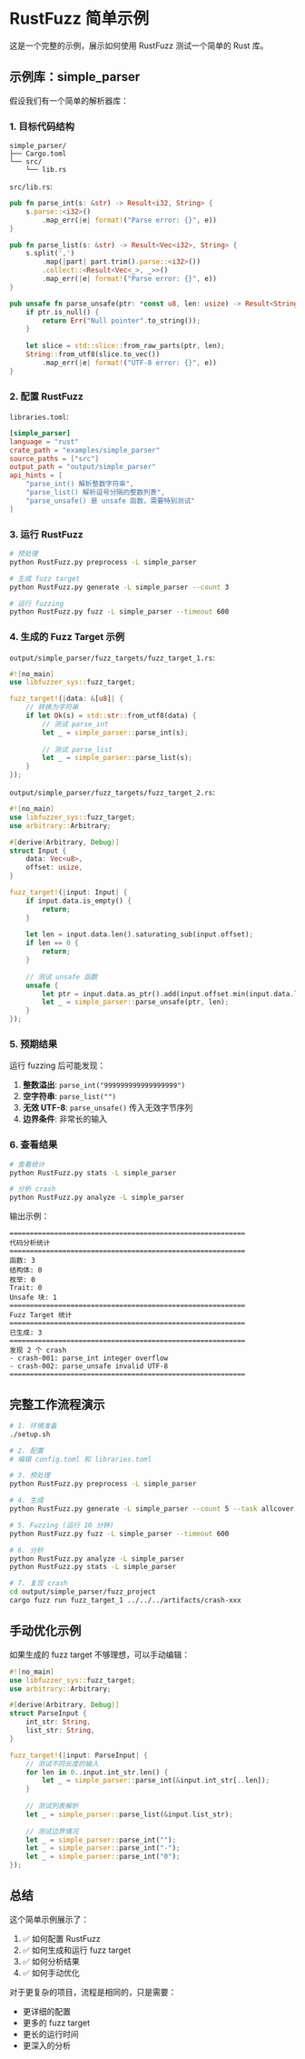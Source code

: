# RustFuzz 简单示例

这是一个完整的示例，展示如何使用 RustFuzz 测试一个简单的 Rust 库。

## 示例库：simple_parser

假设我们有一个简单的解析器库：

### 1. 目标代码结构

```
simple_parser/
├── Cargo.toml
└── src/
    └── lib.rs
```

`src/lib.rs`:
```rust
pub fn parse_int(s: &str) -> Result<i32, String> {
    s.parse::<i32>()
        .map_err(|e| format!("Parse error: {}", e))
}

pub fn parse_list(s: &str) -> Result<Vec<i32>, String> {
    s.split(',')
        .map(|part| part.trim().parse::<i32>())
        .collect::<Result<Vec<_>, _>>()
        .map_err(|e| format!("Parse error: {}", e))
}

pub unsafe fn parse_unsafe(ptr: *const u8, len: usize) -> Result<String, String> {
    if ptr.is_null() {
        return Err("Null pointer".to_string());
    }
    
    let slice = std::slice::from_raw_parts(ptr, len);
    String::from_utf8(slice.to_vec())
        .map_err(|e| format!("UTF-8 error: {}", e))
}
```

### 2. 配置 RustFuzz

`libraries.toml`:
```toml
[simple_parser]
language = "rust"
crate_path = "examples/simple_parser"
source_paths = ["src"]
output_path = "output/simple_parser"
api_hints = [
    "parse_int() 解析整数字符串",
    "parse_list() 解析逗号分隔的整数列表",
    "parse_unsafe() 是 unsafe 函数，需要特别测试"
]
```

### 3. 运行 RustFuzz

```bash
# 预处理
python RustFuzz.py preprocess -L simple_parser

# 生成 fuzz target
python RustFuzz.py generate -L simple_parser --count 3

# 运行 fuzzing
python RustFuzz.py fuzz -L simple_parser --timeout 600
```

### 4. 生成的 Fuzz Target 示例

`output/simple_parser/fuzz_targets/fuzz_target_1.rs`:
```rust
#![no_main]
use libfuzzer_sys::fuzz_target;

fuzz_target!(|data: &[u8]| {
    // 转换为字符串
    if let Ok(s) = std::str::from_utf8(data) {
        // 测试 parse_int
        let _ = simple_parser::parse_int(s);
        
        // 测试 parse_list
        let _ = simple_parser::parse_list(s);
    }
});
```

`output/simple_parser/fuzz_targets/fuzz_target_2.rs`:
```rust
#![no_main]
use libfuzzer_sys::fuzz_target;
use arbitrary::Arbitrary;

#[derive(Arbitrary, Debug)]
struct Input {
    data: Vec<u8>,
    offset: usize,
}

fuzz_target!(|input: Input| {
    if input.data.is_empty() {
        return;
    }
    
    let len = input.data.len().saturating_sub(input.offset);
    if len == 0 {
        return;
    }
    
    // 测试 unsafe 函数
    unsafe {
        let ptr = input.data.as_ptr().add(input.offset.min(input.data.len()));
        let _ = simple_parser::parse_unsafe(ptr, len);
    }
});
```

### 5. 预期结果

运行 fuzzing 后可能发现：

1. **整数溢出**: `parse_int("999999999999999999")`
2. **空字符串**: `parse_list("")`
3. **无效 UTF-8**: `parse_unsafe()` 传入无效字节序列
4. **边界条件**: 非常长的输入

### 6. 查看结果

```bash
# 查看统计
python RustFuzz.py stats -L simple_parser

# 分析 crash
python RustFuzz.py analyze -L simple_parser
```

输出示例：
```
==========================================================
代码分析统计
==========================================================
函数: 3
结构体: 0
枚举: 0
Trait: 0
Unsafe 块: 1
==========================================================
Fuzz Target 统计
==========================================================
已生成: 3
==========================================================
发现 2 个 crash
- crash-001: parse_int integer overflow
- crash-002: parse_unsafe invalid UTF-8
==========================================================
```

## 完整工作流程演示

```bash
# 1. 环境准备
./setup.sh

# 2. 配置
# 编辑 config.toml 和 libraries.toml

# 3. 预处理
python RustFuzz.py preprocess -L simple_parser

# 4. 生成
python RustFuzz.py generate -L simple_parser --count 5 --task allcover

# 5. Fuzzing (运行 10 分钟)
python RustFuzz.py fuzz -L simple_parser --timeout 600

# 6. 分析
python RustFuzz.py analyze -L simple_parser
python RustFuzz.py stats -L simple_parser

# 7. 复现 crash
cd output/simple_parser/fuzz_project
cargo fuzz run fuzz_target_1 ../../../artifacts/crash-xxx
```

## 手动优化示例

如果生成的 fuzz target 不够理想，可以手动编辑：

```rust
#![no_main]
use libfuzzer_sys::fuzz_target;
use arbitrary::Arbitrary;

#[derive(Arbitrary, Debug)]
struct ParseInput {
    int_str: String,
    list_str: String,
}

fuzz_target!(|input: ParseInput| {
    // 测试不同长度的输入
    for len in 0..input.int_str.len() {
        let _ = simple_parser::parse_int(&input.int_str[..len]);
    }
    
    // 测试列表解析
    let _ = simple_parser::parse_list(&input.list_str);
    
    // 测试边界情况
    let _ = simple_parser::parse_int("");
    let _ = simple_parser::parse_int("-");
    let _ = simple_parser::parse_int("0");
});
```

## 总结

这个简单示例展示了：
1. ✅ 如何配置 RustFuzz
2. ✅ 如何生成和运行 fuzz target
3. ✅ 如何分析结果
4. ✅ 如何手动优化

对于更复杂的项目，流程是相同的，只是需要：
- 更详细的配置
- 更多的 fuzz target
- 更长的运行时间
- 更深入的分析
